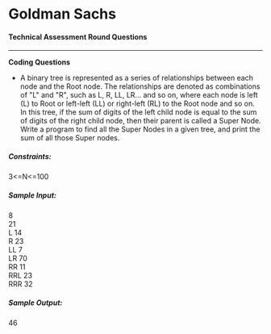 
# Goldman Sachs
#### Technical Assessment Round Questions<br/>
_____
**Coding  Questions**<br/>
 - A binary tree is represented as a series of relationships between each node and the Root node. The relationships are denoted as combinations of "L" and "R", such as L, R, LL, LR... and so on, where each node is left (L) to Root or left-left (LL) or right-left (RL) to the Root node and so on. In this tree, if the sum of digits of the left child node is equal to the sum of digits of the right child node, then their parent is called a Super Node.<br/>
 Write a program to find all the Super Nodes in a given tree, and print the sum of all those Super nodes.<br/>
##### Constraints:
3<=N<=100
##### Sample Input:
8<br/>
21<br/>
L 14<br/>
R 23<br/>
LL 7<br/>
LR 70<br/>
RR 11<br/>
RRL 23<br/>
RRR 32<br/>
##### Sample Output:
46
